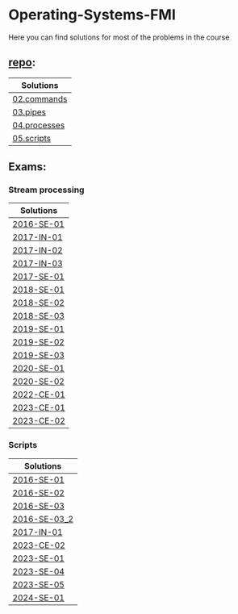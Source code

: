 # Operating-Systems-FMI

Here you can find solutions for most of the problems in the course

## [repo](https://github.com/avelin/fmi-os/tree/master):

| Solutions                                   |
| ------------------------------------------- |
| [02.commands](Repo/02.commands.md)          |
| [03.pipes](Repo/03.pipes.md)                |
| [04.processes](Repo/04.processes.md)        |
| [05.scripts](Repo/05.scripts.md) | 

## Exams:

### Stream processing

| Solutions                                                              |
| ---------------------------------------------------------------------- |
| [2016-SE-01](Exams/Shell/Stream%20processing/2016-SE-01/2016-SE-01.md) |
| [2017-IN-01](Exams/Shell/Stream%20processing/2017-IN-01/2017-IN-01.md) |
| [2017-IN-02](Exams/Shell/Stream%20processing/2017-IN-02/2017-IN-02.md) |
| [2017-IN-03](Exams/Shell/Stream%20processing/2017-IN-03/2017-IN-03.md) |
| [2017-SE-01](Exams/Shell/Stream%20processing/2017-SE-01/2017-SE-01.md) |
| [2018-SE-01](Exams/Shell/Stream%20processing/2018-SE-01/2018-SE-01.md) |
| [2018-SE-02](Exams/Shell/Stream%20processing/2018-SE-02/2018-SE-02.md) |
| [2018-SE-03](Exams/Shell/Stream%20processing/2018-SE-03/2018-SE-03.md) |
| [2019-SE-01](Exams/Shell/Stream%20processing/2019-SE-01/2019-SE-01.md) |
| [2019-SE-02](Exams/Shell/Stream%20processing/2019-SE-02/2019-SE-02.md) |
| [2019-SE-03](Exams/Shell/Stream%20processing/2019-SE-03/2019-SE-03.md) |
| [2020-SE-01](Exams/Shell/Stream%20processing/2020-SE-01/2020-SE-01.md) |
| [2020-SE-02](Exams/Shell/Stream%20processing/2020-SE-02/2020-SE-02.md) |
| [2022-CE-01](Exams/Shell/Stream%20processing/2022-CE-01/2022-CE-01.md) |
| [2023-CE-01](Exams/Shell/Stream%20processing/2023-CE-01/2023-CE-01.md) |
| [2023-CE-02](Exams/Shell/Stream%20processing/2023-CE-02/2023-CE-02.md) |

### Scripts

| Solutions                                                        |
| ---------------------------------------------------------------- |
| [2016-SE-01](Exams/Shell/Scripts/2016-SE-01/2016-SE-01.sh)       |
| [2016-SE-02](Exams/Shell/Scripts/2016-SE-02/2016-SE-02.sh)       |
| [2016-SE-03](Exams/Shell/Scripts/2016-SE-03/2016-SE-03.sh)       |
| [2016-SE-03_2](Exams/Shell/Scripts/2016-SE-03_2/2016-SE-03_2.sh) |
| [2017-IN-01](Exams/Shell/Scripts/2017-IN-01/2017-IN-01.sh)       |
| [2023-CE-02]()                                                   |
| [2023-SE-01](Exams/Shell/Scripts/2023-SE-01/2023-SE-01.sh)       |
| [2023-SE-04](Exams/Shell/Scripts/2023-SE-04/2023-SE-04.sh)       |
| [2023-SE-05](Exams/Shell/Scripts/2023-SE-05/2023-SE-05.sh)       |
| [2024-SE-01](Exams/Shell/Scripts/2024-SE-01/2024-SE-01.sh)       |

